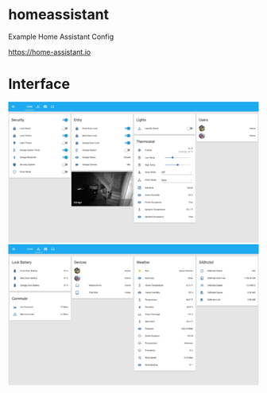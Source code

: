 # homeassistant
Example Home Assistant Config

https://home-assistant.io


# Interface
![UI](images/home.png)
![UI](images/sensor.png)

